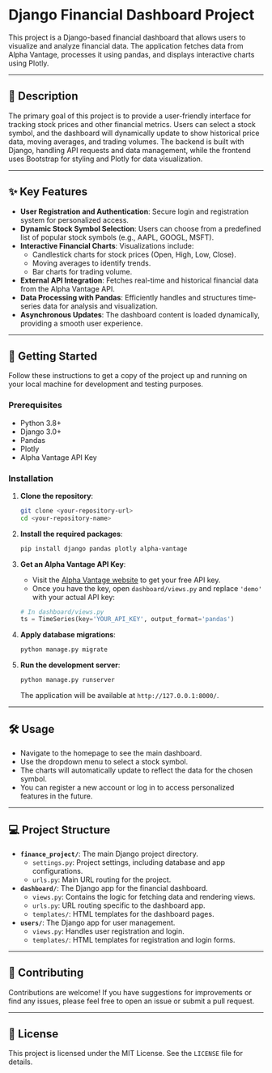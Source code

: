 # Django Financial Dashboard Project

This project is a Django-based financial dashboard that allows users to visualize and analyze financial data. The application fetches data from Alpha Vantage, processes it using pandas, and displays interactive charts using Plotly.

---
## 📜 Description

The primary goal of this project is to provide a user-friendly interface for tracking stock prices and other financial metrics. Users can select a stock symbol, and the dashboard will dynamically update to show historical price data, moving averages, and trading volumes. The backend is built with Django, handling API requests and data management, while the frontend uses Bootstrap for styling and Plotly for data visualization.

---
## ✨ Key Features

* **User Registration and Authentication**: Secure login and registration system for personalized access.
* **Dynamic Stock Symbol Selection**: Users can choose from a predefined list of popular stock symbols (e.g., AAPL, GOOGL, MSFT).
* **Interactive Financial Charts**: Visualizations include:
    * Candlestick charts for stock prices (Open, High, Low, Close).
    * Moving averages to identify trends.
    * Bar charts for trading volume.
* **External API Integration**: Fetches real-time and historical financial data from the Alpha Vantage API.
* **Data Processing with Pandas**: Efficiently handles and structures time-series data for analysis and visualization.
* **Asynchronous Updates**: The dashboard content is loaded dynamically, providing a smooth user experience.

---
## 🚀 Getting Started

Follow these instructions to get a copy of the project up and running on your local machine for development and testing purposes.

### Prerequisites

* Python 3.8+
* Django 3.0+
* Pandas
* Plotly
* Alpha Vantage API Key

### Installation

1.  **Clone the repository**:
    ```bash
    git clone <your-repository-url>
    cd <your-repository-name>
    ```

2.  **Install the required packages**:
    ```bash
    pip install django pandas plotly alpha-vantage
    ```

3.  **Get an Alpha Vantage API Key**:
    * Visit the [Alpha Vantage website](https://www.alphavantage.co/) to get your free API key.
    * Once you have the key, open `dashboard/views.py` and replace `'demo'` with your actual API key:
    ```python
    # In dashboard/views.py
    ts = TimeSeries(key='YOUR_API_KEY', output_format='pandas')
    ```

4.  **Apply database migrations**:
    ```bash
    python manage.py migrate
    ```

5.  **Run the development server**:
    ```bash
    python manage.py runserver
    ```
    The application will be available at `http://127.0.0.1:8000/`.

---
## 🛠️ Usage

* Navigate to the homepage to see the main dashboard.
* Use the dropdown menu to select a stock symbol.
* The charts will automatically update to reflect the data for the chosen symbol.
* You can register a new account or log in to access personalized features in the future.

---
## 💻 Project Structure

* **`finance_project/`**: The main Django project directory.
    * `settings.py`: Project settings, including database and app configurations.
    * `urls.py`: Main URL routing for the project.
* **`dashboard/`**: The Django app for the financial dashboard.
    * `views.py`: Contains the logic for fetching data and rendering views.
    * `urls.py`: URL routing specific to the dashboard app.
    * `templates/`: HTML templates for the dashboard pages.
* **`users/`**: The Django app for user management.
    * `views.py`: Handles user registration and login.
    * `templates/`: HTML templates for registration and login forms.

---
## 🤝 Contributing

Contributions are welcome! If you have suggestions for improvements or find any issues, please feel free to open an issue or submit a pull request.

---
## 📄 License

This project is licensed under the MIT License. See the `LICENSE` file for details.
